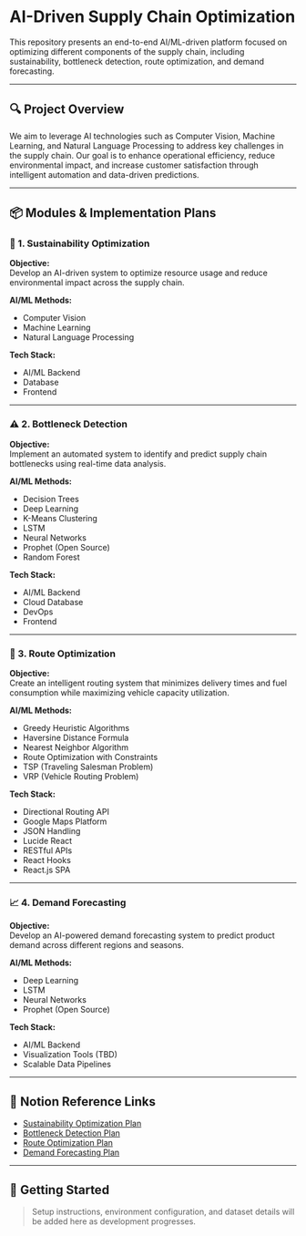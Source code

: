 # AI-Driven Supply Chain Optimization

This repository presents an end-to-end AI/ML-driven platform focused on optimizing different components of the supply chain, including sustainability, bottleneck detection, route optimization, and demand forecasting.

---

## 🔍 Project Overview

We aim to leverage AI technologies such as Computer Vision, Machine Learning, and Natural Language Processing to address key challenges in the supply chain. Our goal is to enhance operational efficiency, reduce environmental impact, and increase customer satisfaction through intelligent automation and data-driven predictions.

---

## 📦 Modules & Implementation Plans

### 🌱 1. Sustainability Optimization

**Objective:**  
Develop an AI-driven system to optimize resource usage and reduce environmental impact across the supply chain.

**AI/ML Methods:**
- Computer Vision
- Machine Learning
- Natural Language Processing

**Tech Stack:**
- AI/ML Backend
- Database
- Frontend

---

### ⚠️ 2. Bottleneck Detection

**Objective:**  
Implement an automated system to identify and predict supply chain bottlenecks using real-time data analysis.

**AI/ML Methods:**
- Decision Trees
- Deep Learning
- K-Means Clustering
- LSTM
- Neural Networks
- Prophet (Open Source)
- Random Forest

**Tech Stack:**
- AI/ML Backend
- Cloud Database
- DevOps
- Frontend

---

### 🚚 3. Route Optimization

**Objective:**  
Create an intelligent routing system that minimizes delivery times and fuel consumption while maximizing vehicle capacity utilization.

**AI/ML Methods:**
- Greedy Heuristic Algorithms
- Haversine Distance Formula
- Nearest Neighbor Algorithm
- Route Optimization with Constraints
- TSP (Traveling Salesman Problem)
- VRP (Vehicle Routing Problem)

**Tech Stack:**
- Directional Routing API
- Google Maps Platform
- JSON Handling
- Lucide React
- RESTful APIs
- React Hooks
- React.js SPA

---

### 📈 4. Demand Forecasting

**Objective:**  
Develop an AI-powered demand forecasting system to predict product demand across different regions and seasons.

**AI/ML Methods:**
- Deep Learning
- LSTM
- Neural Networks
- Prophet (Open Source)

**Tech Stack:**
- AI/ML Backend
- Visualization Tools (TBD)
- Scalable Data Pipelines

---

## 🔗 Notion Reference Links

- [Sustainability Optimization Plan](https://www.notion.so/Sustainability-Optimization-Implementation-Plan-1d60275c7d7a80fdbe13f7a68d8b0e0e)
- [Bottleneck Detection Plan](https://www.notion.so/Bottleneck-Detection-Implementation-Plan-1d60275c7d7a80c3b664f75ac2d6202c)
- [Route Optimization Plan](https://www.notion.so/Route-Optimization-Implementation-Plan-1d60275c7d7a804a9beddbb6e91617aa)
- [Demand Forecasting Plan](https://www.notion.so/Demand-Forecasting-Implementation-Plan-1d60275c7d7a8051af16d2416b0debcb)

---

## 🚀 Getting Started

> Setup instructions, environment configuration, and dataset details will be added here as development progresses.



